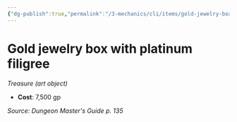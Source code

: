 ```yaml
---
{"dg-publish":true,"permalink":"/3-mechanics/cli/items/gold-jewelry-box-with-platinum-filigree/","tags":["ttrpg-cli/compendium/src/5e/dmg","ttrpg-cli/item/gear/treasure-art-object","ttrpg-cli/item/rarity/none"]}
---
```


# Gold jewelry box with platinum filigree
*Treasure (art object)*  


- **Cost**: 7,500 gp

*Source: Dungeon Master's Guide p. 135*